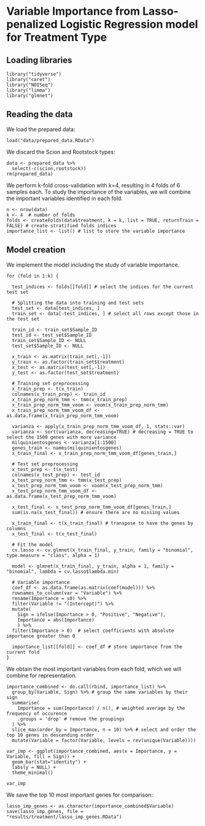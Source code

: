 # Variable Importance from Lasso-penalized Logistic Regression model for Treatment Type

## Loading libraries

```
library("tidyverse")
library("caret")
library("NOISeq")
library("limma")
library("glmnet")
```

## Reading the data

We load the prepared data:

```
load("data/prepared_data.RData")
```

We discard the Scion and Rootstock types:

```
data <- prepared_data %>%
  select(-c(scion,rootstock))
rm(prepared_data)
```

We perform k-fold cross-validation with k=4, resulting in 4 folds of 6 samples each. To study the importance of the variables, we will combine the important variables identified in each fold.

```
n <- nrow(data)
k <- 4  # number of folds
folds <- createFolds(data$treatment, k = k, list = TRUE, returnTrain = FALSE) # create stratified folds indices
importance_list <- list() # list to store the variable importance
```

## Model creation

We implement the model including the study of variable importance.

```
for (fold in 1:k) {

  test_indices <- folds[[fold]] # select the indices for the current test set
  
  # Splitting the data into training and test sets
  test_set <- data[test_indices, ]
  train_set <- data[-test_indices, ] # select all rows except those in the test set
  
  train_id <- train_set$Sample_ID
  test_id <- test_set$Sample_ID
  train_set$Sample_ID <- NULL
  test_set$Sample_ID <- NULL
  
  x_train <- as.matrix(train_set[,-1])
  y_train <- as.factor(train_set$treatment)
  x_test <- as.matrix(test_set[,-1])
  y_test <- as.factor(test_set$treatment)
  
  # Training set preprocessing
  x_train_prep <- t(x_train)
  colnames(x_train_prep) <- train_id
  x_train_prep_norm_tmm <- tmm(x_train_prep)
  x_train_prep_norm_tmm_voom <- voom(x_train_prep_norm_tmm)
  x_train_prep_norm_tmm_voom_df <- as.data.frame(x_train_prep_norm_tmm_voom)
  
  varianza <- apply(x_train_prep_norm_tmm_voom_df, 1, stats::var)
  varianza <- sort(varianza, decreasing=TRUE) # decreasing = TRUE to select the 1500 genes with more variance
  milquinientosgenes <- varianza[1:1500]
  genes_train <- names(milquinientosgenes)
  x_train_final <- x_train_prep_norm_tmm_voom_df[genes_train,]
  
  # Test set preprocessing
  x_test_prep <- t(x_test)
  colnames(x_test_prep) <- test_id
  x_test_prep_norm_tmm <- tmm(x_test_prep)
  x_test_prep_norm_tmm_voom <- voom(x_test_prep_norm_tmm)
  x_test_prep_norm_tmm_voom_df <- as.data.frame(x_test_prep_norm_tmm_voom)
  
  x_test_final <- x_test_prep_norm_tmm_voom_df[genes_train,]
  sum(is.na(x_test_final)) # ensure there are no missing values
  
  x_train_final <- t(x_train_final) # transpose to have the genes by columns
  x_test_final <- t(x_test_final)
  
  # Fit the model
  cv.lasso <- cv.glmnet(x_train_final, y_train, family = "binomial", type.measure = "class", alpha = 1)
  
  model <- glmnet(x_train_final, y_train, alpha = 1, family = "binomial", lambda = cv.lasso$lambda.min)
  
  # Variable importance
  coef_df <- as.data.frame(as.matrix(coef(model))) %>%
  rownames_to_column(var = "Variable") %>%
  rename(Importance = s0) %>%
  filter(Variable != "(Intercept)") %>%
  mutate(
    Sign = ifelse(Importance > 0, "Positive", "Negative"),
    Importance = abs(Importance)
    ) %>%
  filter(Importance > 0)  # select coefficients with absolute importance greater than 0
  
  importance_list[[fold]] <- coef_df # store importance from the current fold
}
```

We obtain the most important variables from each fold, which we will combine for representation.

```
importance_combined <- do.call(rbind, importance_list) %>%
  group_by(Variable, Sign) %>% # group the same variables by their sign 
  summarise(
    Importance = sum(Importance) / n(), # weighted average by the frequency of occurence
    .groups = 'drop' # remove the groupings
  ) %>%
  slice_max(order_by = Importance, n = 10) %>% # select and order the top 10 genes in descending order
  mutate(Variable = factor(Variable, levels = rev(unique(Variable))))
  
var_imp <- ggplot(importance_combined, aes(x = Importance, y = Variable, fill = Sign)) +
  geom_bar(stat="identity") +
  labs(y = NULL) +
  theme_minimal()

var_imp
```

We save the top 10 most important genes for comparison:

```
lasso_imp_genes <- as.character(importance_combined$Variable)
save(lasso_imp_genes, file = "results/treatment/lasso_imp_genes.RData")
```
